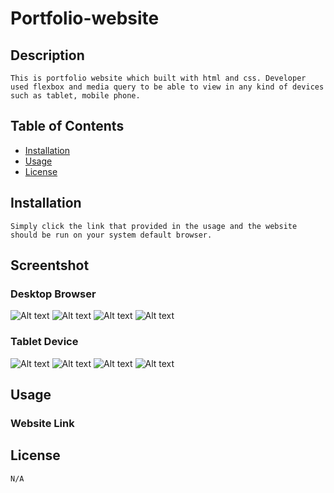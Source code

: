 # Portfolio-website
## Description
    This is portfolio website which built with html and css. Developer used flexbox and media query to be able to view in any kind of devices such as tablet, mobile phone. 

## Table of Contents
* [Installation](#installation)
* [Usage](#usage)
* [License](#license)

## Installation 
    Simply click the link that provided in the usage and the website should be run on your system default browser.
## Screentshot
### Desktop Browser
![Alt text](/images/image.png)
![Alt text](/images/image-1.png)
![Alt text](/images/image-2.png)
![Alt text](/images/image-3.png)
### Tablet Device 
![Alt text](/images/image-4.png)
![Alt text](/images/image-5.png)
![Alt text](/images/image-6.png)
![Alt text](/images/image-7.png)
## Usage
### Website Link
## License 
    N/A